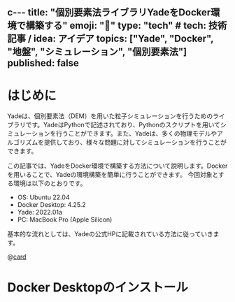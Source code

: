c---
title: "個別要素法ライブラリYadeをDocker環境で構築する"
emoji: "📘"
type: "tech" # tech: 技術記事 / idea: アイデア
topics: ["Yade", "Docker", "地盤", "シミュレーション", "個別要素法"]
published: false
---

# はじめに
Yadeは、個別要素法（DEM）を用いた粒子シミュレーションを行うためのライブラリです。YadeはPythonで記述されており、Pythonのスクリプトを用いてシミュレーションを行うことができます。また、Yadeは、多くの物理モデルやアルゴリズムを提供しており、様々な問題に対してシミュレーションを行うことができます。

この記事では、YadeをDocker環境で構築する方法について説明します。Dockerを用いることで、Yadeの環境構築を簡単に行うことができます。
今回対象とする環境は以下のとおりです。

- OS: Ubuntu 22.04
- Docker Desktop: 4.25.2
- Yade: 2022.01a
- PC: MacBook Pro (Apple Silicon)

基本的な流れとしては、Yadeの公式HPに記載されている方法に従っていきます。

@[card](https://yade-dem.org/doc/installation.html)

# Docker Desktopのインストール

# 